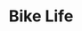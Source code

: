 ---
pid: LLA21
title: Bike Life
location_transcription: Franklin Square
zipcode: '19053'
outside_phl: 'Feasterville-Trevose PA '
neighborhood: 
age: '18'
age_range: 13-19
instagram: 
image_file_name: LLA_21.jpg
proposal_transcription: 
topic: Sports
topic_summary: '0'
type: Conceptual
keywords_other: 
credit: Terrance Wilson
image_labels: 
twitter: 
facebook: 
permalink: "/monuments/lla21/"
layout: item-page
---